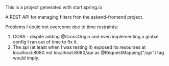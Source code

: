 This is a project generated with start.spring.io

A REST API for managing filters fron the askend-frontend project. 

Problems I could not overcome due to time restraints: 
1) CORS - dispite adding @CrossOrigin and even implementing a global config I ran out of time to fix it.
2) The api (at least when I was testing it) exposed its resourses at localhost:8080 not localhost:8080/api as @RequestMapping("/api") tag would imply.
